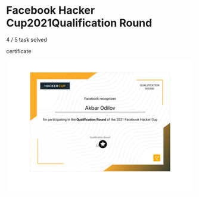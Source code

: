 # Facebook Hacker Cup2021Qualification Round

4 / 5 task solved

certificate 

![Akbar Odilov's certificate for Facebook Hacker Cup - 2021](Akbar_Odilov_certificate_for_Facebook_Hacker_Cup_2021.jpg?raw=true "Akbar Odilov's certificate for Facebook Hacker Cup - 2021")